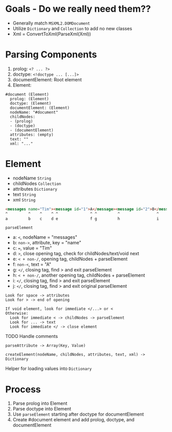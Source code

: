 # Goals - Do we really need them??

- Generally match `MSXML2.DOMDocument`
- Utilize `Dictionary` and `Collection` to add no new classes
- Xml = ConvertToXml(ParseXml(Xml))

# Parsing Components

1. prolog: `<? ... ?>`
2. doctype: `<!doctype ... [...]>`
3. documentElement: Root element
4. Element: 

```
#document (Element)
  prolog: (Element)
  doctype: (Element)
  documentElement: (Element)
  nodeName: "#document"
  childNodes:
  - (prolog)
  - (doctype)
  - (documentElement)
  attributes: (empty)
  text: ""
  xml: "..."
```

# Element

- nodeName `String`
- childNodes `Collection`
- attributes `Dictionary`
- text `String`
- xml `String`

```html
<messages name="Tim"><message id="1">A</message><message id="2">B</message></messages>
^         ^    ^    ^ ^              ^ ^         ^                ^         ^
a         b    c    d e              f g         h                i         j
```

`parseElement`

- a: `<`, nodeName = "messages"
- b: `non->`, attribute, key = "name"
- c: `=`, value = "Tim"
- d: `>`, close opening tag, check for childNodes/text/void next
- e: `< + non-/`, opening tag, childNodes + parseElement
- f: `non-<`, text = "A"
- g: `</`, closing tag, find > and exit parseElement
- h: `< + non-/`, another opening tag, childNodes + parseElement
- i: `</`, closing tag, find > and exit parseElement
- j: `</`, closing tag, find > and exit original parseElement

```
Look for space -> attributes
Look for > -> end of opening

If void element, look for immediate </...> or <
Otherwise:
  Look for immediate < -> childNodes -> parseElement
  Look for ... -> text
  Look for immediate </ -> close element
```

TODO Handle comments

`parseAttribute -> Array(Key, Value)`

`createElement(nodeName, childNodes, attributes, text, xml) -> Dictionary`

Helper for loading values into `Dictionary`

# Process

1. Parse prolog into Element
2. Parse doctype into Element
3. Use `parseElement` starting after doctype for documentElement
4. Create #document element and add prolog, doctype, and documentElement
